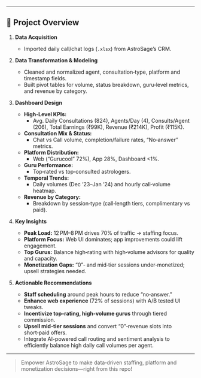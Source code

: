 
---

## 📝 Project Overview

1. **Data Acquisition**  
   - Imported daily call/chat logs (`.xlsx`) from AstroSage’s CRM.

2. **Data Transformation & Modeling**  
   - Cleaned and normalized agent, consultation‑type, platform and timestamp fields.  
   - Built pivot tables for volume, status breakdown, guru‑level metrics, and revenue by category.

3. **Dashboard Design**  
   - **High‑Level KPIs:**  
     - Avg. Daily Consultations (824), Agents/Day (4), Consults/Agent (206), Total Earnings (₹99K), Revenue (₹214K), Profit (₹115K).  
   - **Consultation Mix & Status:**  
     - Chat vs Call volume, completion/failure rates, “No‑answer” metrics.  
   - **Platform Distribution:**  
     - Web (“Gurucool” 72%), App 28%, Dashboard <1%.  
   - **Guru Performance:**  
     - Top‑rated vs top‑consulted astrologers.  
   - **Temporal Trends:**  
     - Daily volumes (Dec ’23–Jan ’24) and hourly call‑volume heatmap.  
   - **Revenue by Category:**  
     - Breakdown by session‑type (call‑length tiers, complimentary vs paid).

4. **Key Insights**  
   - **Peak Load:** 12 PM–8 PM drives 70% of traffic → staffing focus.  
   - **Platform Focus:** Web UI dominates; app improvements could lift engagement.  
   - **Top Gurus:** Balance high‑rating with high‑volume advisors for quality and capacity.  
   - **Monetization Gaps:** “0”‑ and mid‑tier sessions under‑monetized; upsell strategies needed.

5. **Actionable Recommendations**  
   - **Staff scheduling** around peak hours to reduce “no‑answer.”  
   - **Enhance web experience** (72% of sessions) with A/B tested UI tweaks.  
   - **Incentivize top‑rating, high‑volume gurus** through tiered commission.  
   - **Upsell mid‑tier sessions** and convert “0”‑revenue slots into short‑paid offers.
   - Integrate AI-powered call routing and sentiment analysis to efficiently balance high daily call volumes per agent.

---



> Empower AstroSage to make data‑driven staffing, platform and monetization decisions—right from this repo!  
